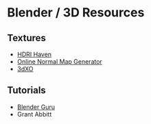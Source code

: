 # Blender / 3D Resources

## Textures
* [HDRI Haven](https://hdrihaven.com/)
* [Online Normal Map Generator](https://cpetry.github.io/NormalMap-Online/)
* [3dXO](https://www.3dxo.com/)

## Tutorials
* [Blender Guru](https://www.youtube.com/channel/UCOKHwx1VCdgnxwbjyb9Iu1g)
* Grant Abbitt